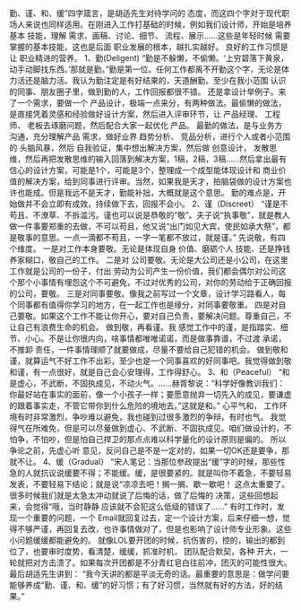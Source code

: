 勤、谨、和、缓”四字箴言，是胡适先生对待学问的 态度，而这四个字对于现代职场人来说也同样适用。在刚进入工作打基础的时候，例如我们设计师，开始是培养基本 技能，理解 需求、画稿、讨论、细节、 流程、展示……这些是年轻时候 需要掌握的基本技能，这也是后面 职业发展的根本，越扎实越好。
良好的工作习惯是让 职业精进的营养。
1、勤(Deligent)
“勤是不躲懒，不偷懒。‘上穷碧落下黄泉，动手动脚找东西。’那就是勤。”勤是第一位。任何工作都离不开勤这个字，无论是体力活还是脑力活。我认为勤注定是有好结果的，天道酬勤。至少在我小范围 认识的同事、朋友圈子里，做到勤的人，工作回报都很不错。
还是拿设计举例子。来了一个需求，要做一个 产品设计，极端一点来分，有两种做法。最偷懒的做法，是直接凭着灵感和经验做好设计方案，然后进入评审环节，让 产品经理、 工程师、 老板去琢磨问题，然后配合大家一起优化 产品。
最勤的做法，是与业务方 沟通，充分理解产品 需求，做好业界 趋势分析、 竞品分析，进行个人或者小范围的 头脑风暴，然后 自我验证，集中想出解决方案，然后做 创意设计， 发散思维，然后再把发散思维的输入回落到解决方案，1稿，2稿，3稿……然后拿出最有信心的设计方案，可能是1个，可能是3个，整理成一个成型能体现设计和 商业价值的解决方案，给到同事进行评审。当然，如果我是天才，拍脑袋做的设计方案也许也能成。但是我远不是天才，勤能补拙，大概就是这个意思。
勤的难点是，开始做并不会立即有成效，持续做下去，回报不会小。
2、谨（Discreet）
“谨是不苟且、不潦草、不拆滥污。谨也可以说是恭敬的“敬”。夫子说“执事敬”，就是教人做一件事要郑重的去做，不可以苟且，他又说“出门如见大宾，使民如承大祭”，都是敬事的意思。一点一滴都不苟且，一字一笔都不放过，就是谨。”
先说敬，有四个维度。
一是对工作本身要敬。无论是体现自身 价值、磨砺个人 技能、还是挣钱养家糊口，敬自己的工作。
二是对 公司要敬。无论是大公司还是小公司，在这里工作就是公司的一份子，付出 劳动为公司产生一份价值，我们都会偶尔对公司这个那个小事情有埋怨这个不可避免，不过对优秀的公司，对你的劳动给于正确回报的公司，要敬。
三是对同事要敬。像我之前写过一个文章，设计学习路看人，每个同事都有值得你学习的地方，在一起工作也是缘分，对同事要敬重。
四是对自己要敬。如果这个工作不能让你开心，要对自己负责，要解决问题。尊重自己，不让自己有浪费生命的机会。
做到敬，再看谨。我 感觉工作中的谨，是指踏实、细节、小心。不是让你很内向，啥事情都唯唯诺诺，而是做事靠谱，不过渡 承诺，不推卸 责任，一件事情理顺了就要做成，尽量不要给自己犯错的机会。
做到敬和谨，就算运气不好工作不出彩，至少也是一个同事喜欢的好同事吧。我觉得做到敬和谨，有一点很好，就是自己会心安理得，工作得舒心。
3、和（Peaceful）
“和是虚心，不武断，不固执成见，不动火气。……赫胥黎说：“科学好像教训我们：你最好站在事实的面前，像一个小孩子一样；要愿意抛弃一切先入的成见，要谦虚的跟着事实走，不管它带你到什么危险的境地去。”这就是和。”
心平气和， 工作环境有时非常激烈，争吵难以避免，我也碰到过很多激烈的争辩，有时也气。
我觉得气在所难免，但是可以尽量做到虚心、不武断、不固执成见。咱们做设计的，不怕争，不怕吵，但是怕自己捍卫的那点点难以科学量化的设计原则是偏的。
所以争论之前，先虚心听 意见，反问自己是不是一定对的，如果一切OK还是要争，那就不让。
4、缓（Gradual）
“宋人笔记：当那位参政提出“缓”字的时候，那些性急的人就抗议说缓要不得；不能缓。缓，是很要紧的。就是叫你不着急，不要轻易发表，不要轻易下结论；就是说“凉凉去吧！搁一搁、歇一歇吧！
这点太重要了。很多时候我们就是太急太冲动就说了后悔的话，做了后悔的 决策，这些回想起来，会觉得“哦，当时静静 应该就不会犯这么低级的错误了……”
有时工作时，发现一个重要的问题，一个 Email就回复过去，定一个设计方案，后来仔细一想，觉得不够严谨，再回复去改，也许事情做对了，但是也影响了设计师专业形象。这些小问题缓缓都能避免的。
就像LOL要开团的时候，抗伤害的，控的，输出的都到位了，也要审时度势，看清楚，缓缓，抓准时机， 团队配合默契，各种 开大，一轮就把对方击溃了。如果每次开团都是不分青红皂白往前冲，团灭的可能性很大。
最后胡适先生讲到：
“我今天讲的都是平淡无奇的话。最重要的意思是：做学问要能够养成“勤、谨、和、缓”的好习惯；有了好习惯，当然就有好的方法，好的结果。”